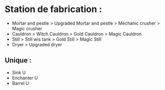 # Station de fabrication :
- Mortar and pestle > Upgraded Mortar and pestle > Méchanic crusher > Magic crusher
- Cauldron > Witch Cauldron > Gold Cauldron > Magic Cauldron  
- Still > Still wis tank > Gold Still > Magic Still
- Dryer > Upgraded dryer

## Unique :
- Sink U
- Enchanter U
- Barrel U